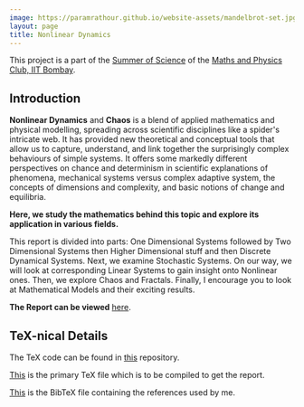 ```yaml
---
image: https://paramrathour.github.io/website-assets/mandelbrot-set.jpg
layout: page
title: Nonlinear Dynamics
---
```


This project is a part of the [Summer of Science](http://mnp-club.github.io/sos/) of the [Maths and Physics Club, IIT Bombay](http://mnp-club.github.io/).

Introduction
------------

**Nonlinear Dynamics** and **Chaos** is a blend of applied mathematics and physical modelling, spreading across scientific disciplines like a spider's intricate web.
It has provided new theoretical and conceptual tools that allow us to capture, understand, and link together the surprisingly complex behaviours of simple systems.
It offers some markedly different perspectives on chance and determinism in scientific explanations of phenomena, mechanical systems versus complex adaptive system, the concepts of dimensions and complexity, and basic notions of change and equilibria.

**Here, we study the mathematics behind this topic and explore its application in various fields.**

This report is divided into parts: One Dimensional Systems followed by Two Dimensional Systems then Higher Dimensional stuff and then Discrete Dynamical Systems.
Next, we examine Stochastic Systems.
On our way, we will look at corresponding Linear Systems to gain insight onto Nonlinear ones.
Then, we explore Chaos and Fractals.
Finally, I encourage you to look at Mathematical Models and their exciting results.

**The Report can be viewed** [here](/Nonlinear-Dynamics/Nonlinear%20Dynamics.pdf).

TeX-nical Details
-----------------

The TeX code can be found in [this](https://github.com/paramrathour/Nonlinear-Dynamics) repository.

[This](https://github.com/paramrathour/Nonlinear-Dynamics/blob/main/Nonlinear%20Dynamics.tex) is the primary TeX file which is to be compiled to get the report.

[This](https://github.com/paramrathour/Nonlinear-Dynamics/blob/main/References.bib) is the BibTeX file containing the references used by me.